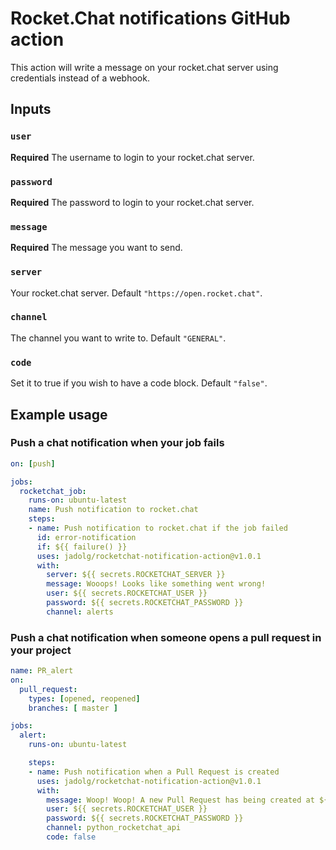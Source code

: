 # Rocket.Chat notifications GitHub action

This action will write a message on your rocket.chat server using credentials instead of a webhook.

## Inputs

### `user`

**Required** The username to login to your rocket.chat server.

### `password`

**Required** The password to login to your rocket.chat server.

### `message`

**Required** The message you want to send.

### `server`

Your rocket.chat server. Default `"https://open.rocket.chat"`.

### `channel`

The channel you want to write to. Default `"GENERAL"`.

### `code`

Set it to true if you wish to have a code block. Default `"false"`.

## Example usage

### Push a chat notification when your job fails

```yaml
on: [push]

jobs:
  rocketchat_job:
    runs-on: ubuntu-latest
    name: Push notification to rocket.chat
    steps:
    - name: Push notification to rocket.chat if the job failed
      id: error-notification
      if: ${{ failure() }}
      uses: jadolg/rocketchat-notification-action@v1.0.1
      with:
        server: ${{ secrets.ROCKETCHAT_SERVER }}
        message: Wooops! Looks like something went wrong!
        user: ${{ secrets.ROCKETCHAT_USER }}
        password: ${{ secrets.ROCKETCHAT_PASSWORD }}
        channel: alerts
```

### Push a chat notification when someone opens a pull request in your project

```yaml
name: PR_alert
on:
  pull_request:
    types: [opened, reopened]
    branches: [ master ]

jobs:
  alert:
    runs-on: ubuntu-latest

    steps:
    - name: Push notification when a Pull Request is created
      uses: jadolg/rocketchat-notification-action@v1.0.1
      with:
        message: Woop! Woop! A new Pull Request has being created at ${{ github.event.pull_request.html_url }}
        user: ${{ secrets.ROCKETCHAT_USER }}
        password: ${{ secrets.ROCKETCHAT_PASSWORD }}
        channel: python_rocketchat_api
        code: false
```
